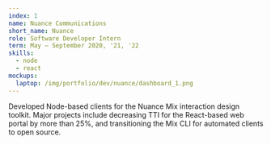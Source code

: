 ```yaml
---
index: 1
name: Nuance Communications
short_name: Nuance
role: Software Developer Intern
term: May – September 2020, '21, '22
skills:
  - node
  - react
mockups:
  laptop: /img/portfolio/dev/nuance/dashboard_1.png
---
```

Developed Node-based clients for the Nuance Mix interaction design toolkit. Major projects include decreasing TTI for the React-based web portal by more than 25%, and transitioning the Mix CLI for automated clients to open source.